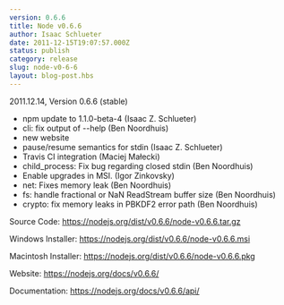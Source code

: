 ```yaml
---
version: 0.6.6
title: Node v0.6.6
author: Isaac Schlueter
date: 2011-12-15T19:07:57.000Z
status: publish
category: release
slug: node-v0-6-6
layout: blog-post.hbs
---
```


2011.12.14, Version 0.6.6 (stable)

<ul>
<li>npm update to 1.1.0-beta-4 (Isaac Z. Schlueter)</li>
<li>cli: fix output of --help (Ben Noordhuis)</li>
<li>new website</li>
<li>pause/resume semantics for stdin (Isaac Z. Schlueter)</li>
<li>Travis CI integration (Maciej Małecki)</li>
<li>child_process: Fix bug regarding closed stdin (Ben Noordhuis)</li>
<li>Enable upgrades in MSI. (Igor Zinkovsky)</li>
<li>net: Fixes memory leak (Ben Noordhuis)</li>
<li>fs: handle fractional or NaN ReadStream buffer size (Ben Noordhuis)</li>
<li>crypto: fix memory leaks in PBKDF2 error path (Ben Noordhuis)</li>
</ul>

Source Code: <a href="https://nodejs.org/dist/v0.6.6/node-v0.6.6.tar.gz">https://nodejs.org/dist/v0.6.6/node-v0.6.6.tar.gz</a>

Windows Installer: <a href="https://nodejs.org/dist/v0.6.6/node-v0.6.6.msi">https://nodejs.org/dist/v0.6.6/node-v0.6.6.msi</a>

Macintosh Installer: <a href="https://nodejs.org/dist/v0.6.6/node-v0.6.6.pkg">https://nodejs.org/dist/v0.6.6/node-v0.6.6.pkg</a>

Website: <a href="https://nodejs.org/docs/v0.6.6/">https://nodejs.org/docs/v0.6.6/</a>

Documentation: <a href="https://nodejs.org/docs/v0.6.6/api/">https://nodejs.org/docs/v0.6.6/api/</a>
